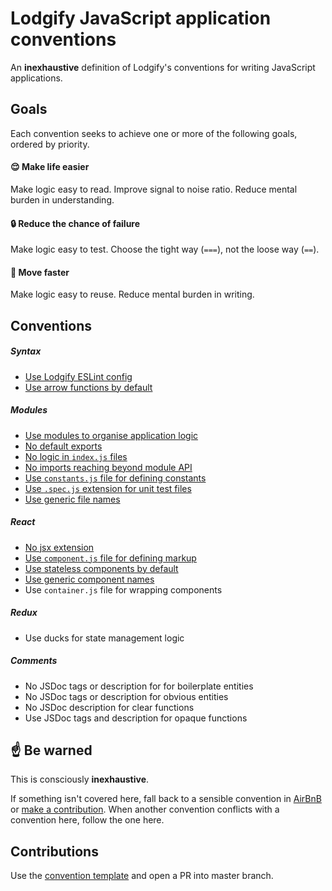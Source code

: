 # Lodgify JavaScript application conventions

An **inexhaustive** definition of Lodgify's conventions for writing JavaScript applications.

## Goals

Each convention seeks to achieve one or more of the following goals, ordered by priority.

#### 😌 Make life easier

Make logic easy to read. Improve signal to noise ratio. Reduce mental burden in understanding.

#### 🔒 Reduce the chance of failure

Make logic easy to test. Choose the tight way (`===`), not the loose way (`==`).

#### 🏃 Move faster

Make logic easy to reuse. Reduce mental burden in writing.

## Conventions

##### Syntax

- [Use Lodgify ESLint config](https://bigassmessage.com/c1b7a)
- [Use arrow functions by default](syntax/use-arrow-functions-by-default.md)

##### Modules

- [Use modules to organise application logic](modules/use-modules-to-organise-application-logic.md)
- [No default exports](modules/no-default-exports.md)
- [No logic in `index.js` files](modules/no-logic-in-indexjs-files.md)
- [No imports reaching beyond module API](modules/no-imports-reaching-beyond-module-api.md)
- [Use `constants.js` file for defining constants](modules/use-constantsjs-file-for-defining-constants.md)
- [Use `.spec.js` extension for unit test files](modules/use-specjs-extension-for-unit-test-files.md)
- [Use generic file names](modules/use-generic-file-names.md)

##### React

- [No jsx extension](react/no-jsx-extension.md)
- [Use `component.js` file for defining markup](react/use-componentjs-file-for-defining-markup.md)
- [Use stateless components by default](react/use-stateless-components-by-default.md)
- [Use generic component names](react/use-generic-component-names.md)
- Use `container.js` file for wrapping components

##### Redux

- Use ducks for state management logic

##### Comments

- No JSDoc tags or description for for boilerplate entities
- No JSDoc tags or description for obvious entities
- No JSDoc description for clear functions
- Use JSDoc tags and description for opaque functions

## ☝️ Be warned

This is consciously **inexhaustive**.

If something isn't covered here, fall back to a sensible convention in [AirBnB](https://github.com/airbnb/javascript) or [make a contribution](#contributions). When another convention conflicts with a convention here, follow the one here.

## Contributions

Use the [convention template](CONVENTION_TEMPLATE.md) and open a PR into master branch.
